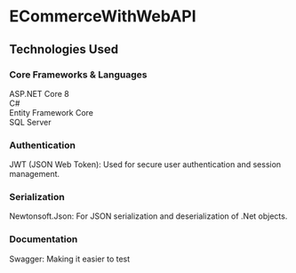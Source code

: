 # ECommerceWithWebAPI

## Technologies Used

### Core Frameworks & Languages

ASP.NET Core 8 <br />
C# <br />
Entity Framework Core <br />
SQL Server 

### Authentication

JWT (JSON Web Token): Used for secure user authentication and session management.

### Serialization

Newtonsoft.Json: For JSON serialization and deserialization of .Net objects.

### Documentation

Swagger: Making it easier to test 
